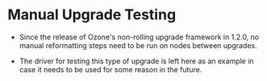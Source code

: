 <!---
  Licensed under the Apache License, Version 2.0 (the "License");
  you may not use this file except in compliance with the License.
  You may obtain a copy of the License at

   http://www.apache.org/licenses/LICENSE-2.0

  Unless required by applicable law or agreed to in writing, software
  distributed under the License is distributed on an "AS IS" BASIS,
  WITHOUT WARRANTIES OR CONDITIONS OF ANY KIND, either express or implied.
  See the License for the specific language governing permissions and
  limitations under the License. See accompanying LICENSE file.
-->

# Manual Upgrade Testing

- Since the release of Ozone's non-rolling upgrade framework in 1.2.0, no manual reformatting steps need to be run on nodes between upgrades.

- The driver for testing this type of upgrade is left here as an example in case it needs to be used for some reason in the future.
